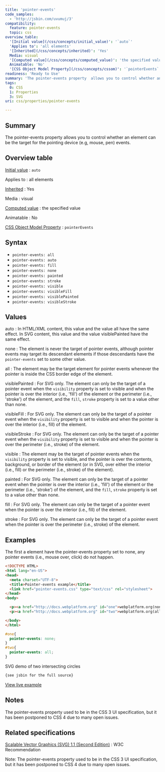 ```yaml
---
title: 'pointer-events'
code_samples:
  - 'http://jsbin.com/uvumuj/3'
compatibility:
  feature: pointer-events
  topic: css
overview_table:
  '[Initial value](/css/concepts/initial_value)': '`auto`'
  'Applies to': 'all elements'
  '[Inherited](/css/concepts/inherited)': 'Yes'
  Media: visual
  '[Computed value](/css/concepts/computed_value)': 'the specified value'
  Animatable: 'No'
  '[CSS Object Model Property](/css/concepts/cssom)': '`pointerEvents`'
readiness: 'Ready to Use'
summary: 'The pointer-events property  allows you to control whether an element can be the target for the pointing device (e.g, mouse, pen) events.'
tags:
  0: CSS
  1: Properties
  3: SVG
uri: css/properties/pointer-events

---
```

## Summary

The pointer-events property allows you to control whether an element can be the target for the pointing device (e.g, mouse, pen) events.

## Overview table

[Initial value](/css/concepts/initial_value)
:   `auto`

Applies to
:   all elements

[Inherited](/css/concepts/inherited)
:   Yes

Media
:   visual

[Computed value](/css/concepts/computed_value)
:   the specified value

Animatable
:   No

[CSS Object Model Property](/css/concepts/cssom)
:   `pointerEvents`

## Syntax

-   `pointer-events: all`
-   `pointer-events: auto`
-   `pointer-events: fill`
-   `pointer-events: none`
-   `pointer-events: painted`
-   `pointer-events: stroke`
-   `pointer-events: visible`
-   `pointer-events: visibleFill`
-   `pointer-events: visiblePainted`
-   `pointer-events: visibleStroke`

## Values

auto
:   In HTML/XML content, this value and the value all have the same effect. In SVG content, this value and the value visiblePainted have the same effect.

none
:   The element is never the target of pointer events, although pointer events may target its descendant elements if those descendants have the `pointer-events` set to some other value.

all
:   The element may be the target element for pointer events whenever the pointer is inside the CSS border edge of the element.

visiblePainted
:   For SVG only. The element can only be the target of a pointer event when the `visibility` property is set to <span class="value">visible</span> and when the pointer is over the interior (i.e., 'fill') of the element or the perimeter (i.e., 'stroke') of the element, and the `fill`, `stroke` property is set to a value other than none.

visibleFill
:   For SVG only. The element can only be the target of a pointer event when the `visibility` property is set to visible and when the pointer is over the interior (i.e., fill) of the element.

visibleStroke
:   For SVG only. The element can only be the target of a pointer event when the `visibility` property is set to visible and when the pointer is over the perimeter (i.e., stroke) of the element.

visible
:   The element may be the target of pointer events when the `visibility` property is set to visible, and the pointer is over the contents, background, or border of the element (or in SVG, over either the interior (i.e., fill) or the perimeter (i.e., stroke) of the element).

painted
:   For SVG only. The element can only be the target of a pointer event when the pointer is over the interior (i.e., 'fill') of the element or the perimeter (i.e., 'stroke') of the element, and the `fill`, `stroke` property is set to a value other than none.

fill
:   For SVG only. The element can only be the target of a pointer event when the pointer is over the interior (i.e., fill) of the element.

stroke
:   For SVG only. The element can only be the target of a pointer event when the pointer is over the perimeter (i.e., stroke) of the element.

## Examples

The first a element have the pointer-events property set to none, any pointer events (i.e., mouse over, click) do not happen.

``` html
<!DOCTYPE HTML>
<html lang="en-US">
<head>
  <meta charset="UTF-8">
  <title>Pointer-events example</title>
  <link href="pointer-events.css" type="text/css" rel="stylesheet">
</head>
<body>

  <p><a href="http://docs.webplatform.org" id="one">webplatform.org(none)</a></p>
  <p><a href="http://docs.webplatform.org" id="two">webplatform.org(all)</a></p>

</body>
</html>
```

``` css
#one{
  pointer-events: none;
}
#two{
  pointer-events: all;
}
```

SVG demo of two intersecting circles

``` html
{see jsbin for the full source}
```

[View live example](http://jsbin.com/uvumuj/3)

## Notes

The pointer-events property used to be in the CSS 3 UI specification, but it has been postponed to CSS 4 due to many open issues.

## Related specifications

[Scalable Vector Graphics (SVG) 1.1 (Second Edition)](http://www.w3.org/TR/SVG11/interact.html#PointerEventsProperty)
:   W3C Recommendation

Note: The pointer-events property used to be in the CSS 3 UI specification, but it has been postponed to CSS 4 due to many open issues.

